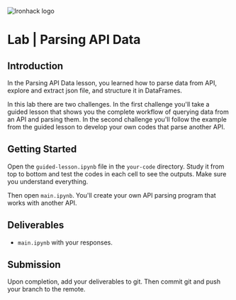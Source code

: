 ![Ironhack logo](https://i.imgur.com/1QgrNNw.png)

# Lab | Parsing API Data

## Introduction


In the Parsing API Data lesson, you learned how to parse data from API, explore and extract json file, and structure it in DataFrames.

In this lab there are two challenges. In the first challenge you'll take a guided lesson that shows you the complete workflow of querying data from an API and parsing them. In the second challenge you'll follow the example from the guided lesson to develop your own codes that parse another API.

## Getting Started

Open the `guided-lesson.ipynb` file in the `your-code` directory. Study it from top to bottom and test the codes in each cell to see the outputs. Make sure you understand everything.

Then open `main.ipynb`. You'll create your own API parsing program that works with another API.

## Deliverables

- `main.ipynb` with your responses.

## Submission

Upon completion, add your deliverables to git. Then commit git and push your branch to the remote.